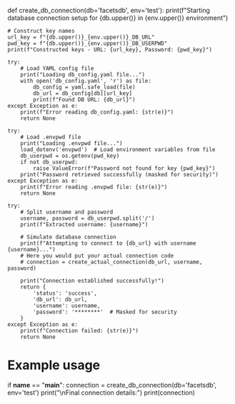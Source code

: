 
def create_db_connection(db='facetsdb', env='test'):
    print(f"Starting database connection setup for {db.upper()} in {env.upper()} environment")
    
    # Construct key names
    url_key = f"{db.upper()}_{env.upper()}_DB_URL"
    pwd_key = f"{db.upper()}_{env.upper()}_DB_USERPWD"
    print(f"Constructed keys - URL: {url_key}, Password: {pwd_key}")
    
    try:
        # Load YAML config file
        print("Loading db_config.yaml file...")
        with open('db_config.yaml', 'r') as file:
            db_config = yaml.safe_load(file)
            db_url = db_config[db][url_key]
            print(f"Found DB URL: {db_url}")
    except Exception as e:
        print(f"Error reading db_config.yaml: {str(e)}")
        return None
    
    try:
        # Load .envpwd file
        print("Loading .envpwd file...")
        load_dotenv('envpwd')  # Load environment variables from file
        db_userpwd = os.getenv(pwd_key)
        if not db_userpwd:
            raise ValueError(f"Password not found for key {pwd_key}")
        print("Password retrieved successfully (masked for security)")
    except Exception as e:
        print(f"Error reading .envpwd file: {str(e)}")
        return None
    
    try:
        # Split username and password
        username, password = db_userpwd.split('/')
        print(f"Extracted username: {username}")
        
        # Simulate database connection
        print(f"Attempting to connect to {db_url} with username {username}...")
        # Here you would put your actual connection code
        # connection = create_actual_connection(db_url, username, password)
        
        print("Connection established successfully!")
        return {
            'status': 'success',
            'db_url': db_url,
            'username': username,
            'password': '********'  # Masked for security
        }
    except Exception as e:
        print(f"Connection failed: {str(e)}")
        return None

# Example usage
if __name__ == "__main__":
    connection = create_db_connection(db='facetsdb', env='test')
    print("\nFinal connection details:")
    print(connection)
